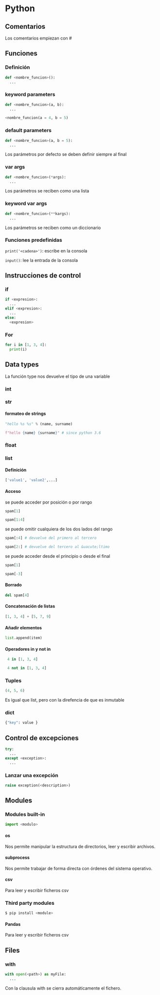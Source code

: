 # Python

## Comentarios

Los comentarios empiezan con #

## Funciones

### Definición

```python
def <nombre_funcion>():
  ...
```

### keyword parameters
```python
def <nombre_funcion>(a, b):
  ...

<nombre_funcion(a = 4, b = 5)
```

### default parameters
```python
def <nombre_funcion>(a, b = 5):
  ...
```
Los par&aacute;metros por defecto se deben definir siempre al final

### var args
```python
def <nombre_funcion>(*args):
  ...
```
Los par&aacute;metros se reciben como una lista

### keyword var args
```python
def <nombre_funcion>(**kargs):
  ...
```
Los par&aacute;metros se reciben como un diccionario

### Funciones predefinidas

```print('<cadena>')```: escribe <cadena> en la consola

```input()```: lee la entrada de la consola

## Instrucciones de control

### if

```python
if <expresion>:
  ...
elif <expresion>:
  ...
else:
  <expresion>
```

### For

```python
for i in [1, 3, 4]:
  print(i)    
```

## Data types

La funci&oacute;n <kdb>type</kdb> nos devuelve el tipo de una variable

### int

### str

#### formateo de strings
```python
"hello %s %s" % (name, surname)

f"hello {name} {surname}" # since python 3.6
```

### float

### list

#### Definición

```python
['value1', 'value2',...]
```

#### Acceso

se puede acceder por posición o por rango
```python
spam[1]

spam[1:4]
```

se puede omitir cualquiera de los dos lados del rango
```python
spam[:4] # devuelve del primero al tercero

spam[2:] # devuelve del tercero al &uacute;ltimo
```


se puede acceder desde el principio o desde el final
```python
spam[1]

spam[-3]
```

#### Borrado
```python
del spam[4]
```

#### Concatenación de listas
```python
[1, 3, 4] + [5, 7, 9]
```

#### Añadir elementos
```python
list.append(item)
```
#### Operadores in y not in

```python
 4 in [1, 3, 4]
```

```python
 4 not in [1, 3, 4]
```

### Tuples
```python
(4, 5, 6)
```
Es igual que list, pero con la direfencia de que es inmutable

### dict
```python
{"key": value }
```

## Control de excepciones

```python
try:
  ...
except <exception>:
  ...
```

### Lanzar una excepci&oacute;n

```python
raise exception(<description>)
```

## Modules

### Modules built-in

```python
import <modulo>
```

#### os

Nos permite manipular la estructura de directorios, leer y escribir archivos.

#### subprocess

Nos permite trabajar de forma directa con órdenes del sistema operativo.

#### csv
Para leer y escribir ficheros csv

### Third party modules

```sh
$ pip install <module>
```

#### Pandas
Para leer y escribir ficheros csv

## Files

### with
```python
with open(<path>) as myFile:
  ...
```
Con la clausula with se cierra automáticamente el fichero.
